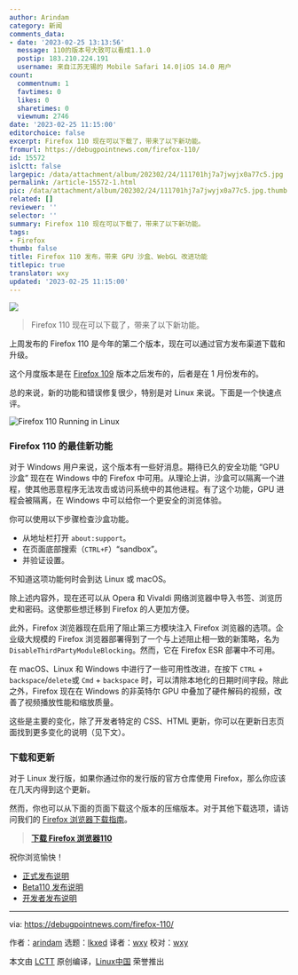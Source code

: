 ```yaml
---
author: Arindam
category: 新闻
comments_data:
- date: '2023-02-25 13:13:56'
  message: 110的版本号大致可以看成1.1.0
  postip: 183.210.224.191
  username: 来自江苏无锡的 Mobile Safari 14.0|iOS 14.0 用户
count:
  commentnum: 1
  favtimes: 0
  likes: 0
  sharetimes: 0
  viewnum: 2746
date: '2023-02-25 11:15:00'
editorchoice: false
excerpt: Firefox 110 现在可以下载了，带来了以下新功能。
fromurl: https://debugpointnews.com/firefox-110/
id: 15572
islctt: false
largepic: /data/attachment/album/202302/24/111701hj7a7jwyjx0a77c5.jpg
permalink: /article-15572-1.html
pic: /data/attachment/album/202302/24/111701hj7a7jwyjx0a77c5.jpg.thumb.jpg
related: []
reviewer: ''
selector: ''
summary: Firefox 110 现在可以下载了，带来了以下新功能。
tags:
- Firefox
thumb: false
title: Firefox 110 发布，带来 GPU 沙盒、WebGL 改进功能
titlepic: true
translator: wxy
updated: '2023-02-25 11:15:00'
---
```


![](/data/attachment/album/202302/24/111701hj7a7jwyjx0a77c5.jpg)



> 
> Firefox 110 现在可以下载了，带来了以下新功能。
> 
> 
> 


上周发布的 Firefox 110 是今年的第二个版本，现在可以通过官方发布渠道下载和升级。


这个月度版本是在 [Firefox 109](https://debugpointnews.com/firefox-109/) 版本之后发布的，后者是在 1 月份发布的。


总的来说，新的功能和错误修复很少，特别是对 Linux 来说。下面是一个快速点评。


![Firefox 110 Running in Linux](/data/attachment/album/202302/24/111655qgz6jn2i8876i7lj.jpg)


### Firefox 110 的最佳新功能


对于 Windows 用户来说，这个版本有一些好消息。期待已久的安全功能 “GPU 沙盒” 现在在 Windows 中的 Firefox 中可用。从理论上讲，沙盒可以隔离一个进程，使其他恶意程序无法攻击或访问系统中的其他进程。有了这个功能，GPU 进程会被隔离，在 Windows 中可以给你一个更安全的浏览体验。


你可以使用以下步骤检查沙盒功能。


* 从地址栏打开 `about:support`。
* 在页面底部搜索（`CTRL+F`）“sandbox”。
* 并验证设置。


不知道这项功能何时会到达 Linux 或 macOS。


除上述内容外，现在还可以从 Opera 和 Vivaldi 网络浏览器中导入书签、浏览历史和密码。这使那些想迁移到 Firefox 的人更加方便。


此外，Firefox 浏览器现在启用了阻止第三方模块注入 Firefox 浏览器的选项。企业级大规模的 Firefox 浏览器部署得到了一个与上述阻止相一致的新策略，名为 `DisableThirdPartyModuleBlocking`。然而，它在 Firefox ESR 部署中不可用。


在 macOS、Linux 和 Windows 中进行了一些可用性改进，在按下 `CTRL` + `backspace`/`delete`或 `Cmd` + `backspace` 时，可以清除本地化的日期时间字段。除此之外，Firefox 现在在 Windows 的非英特尔 GPU 中叠加了硬件解码的视频，改善了视频播放性能和缩放质量。


这些是主要的变化，除了开发者特定的 CSS、HTML 更新，你可以在更新日志页面找到更多变化的说明（见下文）。


### 下载和更新


对于 Linux 发行版，如果你通过你的发行版的官方仓库使用 Firefox，那么你应该在几天内得到这个更新。


然而，你也可以从下面的页面下载这个版本的压缩版本。对于其他下载选项，请访问我们的 [Firefox 浏览器下载指南](https://www.debugpoint.com/download-firefox/)。



> 
> **[下载 Firefox 浏览器110](https://ftp.mozilla.org/pub/firefox/releases/110.0/)**
> 
> 
> 


祝你浏览愉快！


* [正式发布说明](https://www.mozilla.org/en-US/firefox/110.0/releasenotes/)
* [Beta110 发布说明](https://www.mozilla.org/en-US/firefox/110.0beta/releasenotes/)
* [开发者发布说明](https://developer.mozilla.org/en-US/docs/Mozilla/Firefox/Releases/110)




---


via: <https://debugpointnews.com/firefox-110/>


作者：[arindam](https://debugpointnews.com/author/dpicubegmail-com/) 选题：[lkxed](https://github.com/lkxed/) 译者：[wxy](https://github.com/wxy) 校对：[wxy](https://github.com/wxy)


本文由 [LCTT](https://github.com/LCTT/TranslateProject) 原创编译，[Linux中国](https://linux.cn/) 荣誉推出
